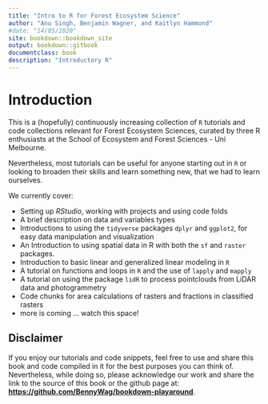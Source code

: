 ```yaml
---
title: "Intro to R for Forest Ecosystem Science"
author: "Anu Singh, Benjamin Wagner, and Kaitlyn Hammond"
#date: "14/05/2020"
site: bookdown::bookdown_site
output: bookdown::gitbook
documentclass: book
description: "Introductory R"
---
```


# Introduction

This is a (hopefully) continuously increasing collection of `R` tutorials and code collections relevant for Forest Ecosystem Sciences, curated by three R enthusiasts at the School of Ecosystem and Forest Sciences - Uni Melbourne. 

Nevertheless, most tutorials can be useful for anyone starting out in `R` or looking to broaden their skills and learn something new, that we had to learn ourselves.

We currently cover:

- Setting up *RStudio*, working with projects and using code folds
- A brief description on data and variables types
- Introductions to using the `tidyverse` packages `dplyr` and `ggplot2`, for easy data manipulation and visualization
- An Introduction to using spatial data in R with both the `sf` and `raster` packages.
- Introduction to basic linear and generalized linear modeling in `R`
- A tutorial on functions and loops in `R` and the use of `lapply` and `mapply`
- A tutorial on using the package `lidR` to process pointclouds from LiDAR data and photogrammetry
- Code chunks for area calculations of rasters and fractions in classified rasters
- more is coming ... watch this space!

## Disclaimer

If you enjoy our tutorials and code snippets, feel free to use and share this book and code compiled in it for the best purposes you can think of. Nevertheless, while doing so, please acknowledge our work and share the link to the source of this book or the github page at: **https://github.com/BennyWag/bookdown-playaround**. 
